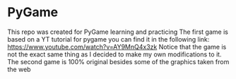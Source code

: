 # PyGame
This repo was created for PyGame learning and practicing
The first game is based on a YT tutorial for pygame you can find it in the following link: https://www.youtube.com/watch?v=AY9MnQ4x3zk
Notice that the game is not the exact same thing as I decided to make my own modifications to it.
The second game is 100% original besides some of the graphics taken from the web
